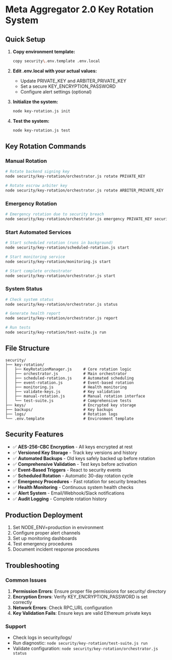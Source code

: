 # Meta Aggregator 2.0 Key Rotation System

## Quick Setup

1. **Copy environment template:**
   ```bash
   copy security\.env.template .env.local
   ```

2. **Edit .env.local with your actual values:**
   - Update PRIVATE_KEY and ARBITER_PRIVATE_KEY
   - Set a secure KEY_ENCRYPTION_PASSWORD
   - Configure alert settings (optional)

3. **Initialize the system:**
   ```bash
   node key-rotation.js init
   ```

4. **Test the system:**
   ```bash
   node key-rotation.js test
   ```

## Key Rotation Commands

### Manual Rotation
```bash
# Rotate backend signing key
node security/key-rotation/orchestrator.js rotate PRIVATE_KEY

# Rotate escrow arbiter key  
node security/key-rotation/orchestrator.js rotate ARBITER_PRIVATE_KEY
```

### Emergency Rotation
```bash
# Emergency rotation due to security breach
node security/key-rotation/orchestrator.js emergency PRIVATE_KEY security_breach
```

### Start Automated Services
```bash
# Start scheduled rotation (runs in background)
node security/key-rotation/scheduled-rotation.js start

# Start monitoring service
node security/key-rotation/monitoring.js start

# Start complete orchestrator
node security/key-rotation/orchestrator.js start
```

### System Status
```bash
# Check system status
node security/key-rotation/orchestrator.js status

# Generate health report
node security/key-rotation/orchestrator.js report

# Run tests
node security/key-rotation/test-suite.js run
```

## File Structure

```
security/
├── key-rotation/
│   ├── KeyRotationManager.js     # Core rotation logic
│   ├── orchestrator.js           # Main orchestrator
│   ├── scheduled-rotation.js     # Automated scheduling
│   ├── event-rotation.js         # Event-based rotation
│   ├── monitoring.js             # Health monitoring
│   ├── validate-keys.js          # Key validation
│   ├── manual-rotation.js        # Manual rotation interface
│   └── test-suite.js             # Comprehensive tests
├── keys/                         # Encrypted key storage
├── backups/                      # Key backups
├── logs/                         # Rotation logs
└── .env.template                 # Environment template
```

## Security Features

- ✅ **AES-256-CBC Encryption** - All keys encrypted at rest
- ✅ **Versioned Key Storage** - Track key versions and history
- ✅ **Automated Backups** - Old keys safely backed up before rotation
- ✅ **Comprehensive Validation** - Test keys before activation
- ✅ **Event-Based Triggers** - React to security events
- ✅ **Scheduled Rotation** - Automatic 30-day rotation cycle
- ✅ **Emergency Procedures** - Fast rotation for security breaches
- ✅ **Health Monitoring** - Continuous system health checks
- ✅ **Alert System** - Email/Webhook/Slack notifications
- ✅ **Audit Logging** - Complete rotation history

## Production Deployment

1. Set NODE_ENV=production in environment
2. Configure proper alert channels
3. Set up monitoring dashboards
4. Test emergency procedures
5. Document incident response procedures

## Troubleshooting

### Common Issues

1. **Permission Errors**: Ensure proper file permissions for security/ directory
2. **Encryption Errors**: Verify KEY_ENCRYPTION_PASSWORD is set correctly
3. **Network Errors**: Check RPC_URL configuration
4. **Key Validation Fails**: Ensure keys are valid Ethereum private keys

### Support

- Check logs in security/logs/
- Run diagnostic: `node security/key-rotation/test-suite.js run`
- Validate configuration: `node security/key-rotation/orchestrator.js status`

